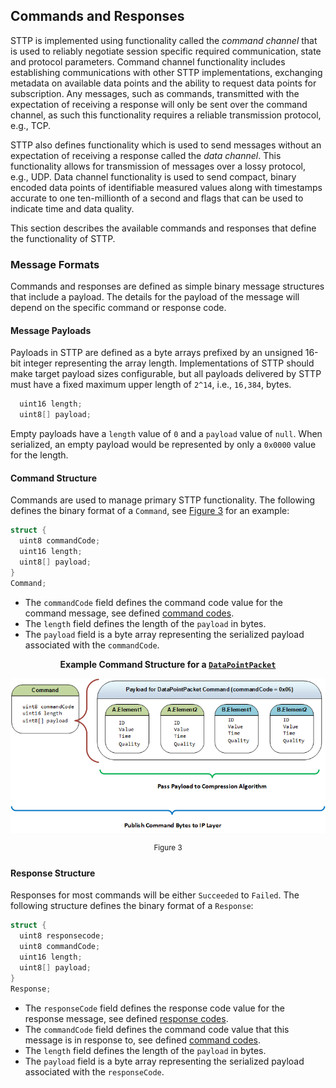 ## Commands and Responses

STTP is implemented using functionality called the _command channel_ that is used to reliably negotiate session specific required communication, state and protocol parameters. Command channel functionality includes establishing communications with other STTP implementations, exchanging metadata on available data points and the ability to request data points for subscription. Any messages, such as commands, transmitted with the expectation of receiving a response will only be sent over the command channel, as such this functionality requires a reliable transmission protocol, e.g., TCP.

STTP also defines functionality which is used to send messages without an expectation of receiving a response called the _data channel_. This functionality allows for transmission of messages over a lossy protocol, e.g., UDP. Data channel functionality is used to send compact, binary encoded data points of identifiable measured values along with timestamps accurate to one ten-millionth of a second and flags that can be used to indicate time and data quality.

This section describes the available commands and responses that define the functionality of STTP.

### Message Formats

Commands and responses are defined as simple binary message structures that include a payload. The details for the payload of the message will depend on the specific command or response code.

#### Message Payloads

Payloads in STTP are defined as a byte arrays prefixed by an unsigned 16-bit integer representing the array length. Implementations of STTP should make target payload sizes configurable, but all payloads delivered by STTP must have a fixed maximum upper length of `2^14`, i.e., `16,384`, bytes.

```C
  uint16 length;
  uint8[] payload;
```

Empty payloads have a `length` value of `0` and a `payload` value of `null`. When serialized, an empty payload would be represented by only a `0x0000` value for the length.

#### Command Structure

Commands are used to manage primary STTP functionality. The following defines the binary format of a `Command`, see [Figure 3](#user-content-figure3) for an example:

```C
struct {
  uint8 commandCode;
  uint16 length;
  uint8[] payload;
}
Command;
```
- The `commandCode` field defines the command code value for the command message, see defined [command codes](Commands.md#commands).
- The `length` field defines the length of the `payload` in bytes.
- The `payload` field is a byte array representing the serialized payload associated with the `commandCode`.

<a name="figure3"></a> <center>

**Example Command Structure for a [`DataPointPacket`](Commands.md#data-point-packet-command)**

![Mapping Data Structure Elements to Data Points](Images/command-structure.png)

<sup>Figure 3</sup>
</center>

#### Response Structure

Responses for most commands will be either `Succeeded` to `Failed`. The following structure defines the binary format of a `Response`:

```C
struct {
  uint8 responsecode;
  uint8 commandCode;
  uint16 length;
  uint8[] payload;
}
Response;
```
- The `responseCode` field defines the response code value for the response message, see defined [response codes](Responses.md#responses).
- The `commandCode` field defines the command code value that this message is in response to, see defined [command codes](Commands.md#commands).
- The `length` field defines the length of the `payload` in bytes.
- The `payload` field is a byte array representing the serialized payload associated with the `responseCode`.
